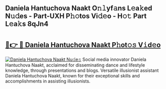## Daniela Hantuchova Naakt O𝚗𝚕yf𝚊ns L𝚎a𝚔ed N𝚞𝚍es - Part-UXH P𝚑𝚘tos Vi𝚍𝚎o - H𝚘𝚝 Part L𝚎a𝚔s 8qJn4

# <h2><a href="http://kf2vdy0.oniu.top/?m=Daniela+Hantuchova+Naakt">🔗👉 🔴 Daniela Hantuchova Naakt P𝚑ot𝚘𝚜 V𝚒d𝚎o</a></h2>

[![Daniela Hantuchova Naakt Nu𝚍e𝚜](https://i.imgur.com/0qMVB7G.gif)](http://kf2vdy0.oniu.top/?m=Daniela+Hantuchova+Naakt)
Social media innovator Daniela Hantuchova Naakt, acclaimed for disseminating dance and lifestyle knowledge, through presentations and blogs. Versatile illusionist assistant Daniela Hantuchova Naakt, known for their exceptional skills and accomplishments in assisting illusionists.  
